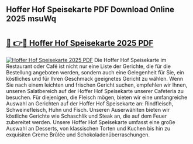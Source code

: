 ## Hoffer Hof Speisekarte PDF Download Online 2025 msuWq

# <h2><a href="http://gcb46of.nevu.top/?p=Hoffer+Hof+Speisekarte">🔗 👉🔴 Hoffer Hof Speisekarte 2025 PDF</a></h2>

[![Hoffer Hof Speisekarte 2025 PDF](https://i.imgur.com/dBaPXMq.png)](http://gcb46of.nevu.top/?p=Hoffer+Hof+Speisekarte)
Die Hoffer Hof Speisekarte im Restaurant oder Café ist nicht nur eine Liste der Gerichte, die für die Bestellung angeboten werden, sondern auch eine Gelegenheit für Sie, ein köstliches und für Ihren Geschmack geeignetes Gericht zu wählen. Wenn Sie nach einem leichten und frischen Gericht suchen, empfehlen wir Ihnen, unseren Salatbereich auf der Hoffer Hof Speisekarte unserer Cafeteria zu besuchen. Für diejenigen, die Fleisch mögen, bieten wir eine umfangreiche Auswahl an Gerichten auf der Hoffer Hof Speisekarte an: Rindfleisch, Schweinefleisch, Huhn und Fisch. Unseren Auserwählten bieten wir köstliche Gerichte wie Schaschlik und Steak an, die auf dem Feuer zubereitet werden. Unsere Hoffer Hof Speisekarte umfasst eine große Auswahl an Desserts, von klassischen Torten und Kuchen bis hin zu exquisiten Crème Brûlée und Schokoladenüberraschungen.
